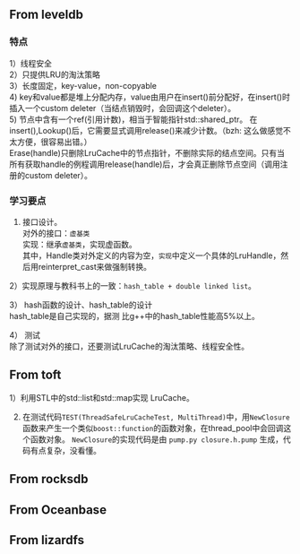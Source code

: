 
## From leveldb

### 特点  

1）线程安全  
2）只提供LRU的淘汰策略  
3）长度固定，key-value，non-copyable  
4) key和value都是堆上分配内存，value由用户在insert()前分配好，在insert()时 插入一个custom deleter（当结点销毁时，会回调这个deleter）。  
5)  节点中含有一个ref(引用计数)，相当于智能指针std::shared_ptr。 在insert(),Lookup()后，它需要显式调用release()来减少计数。（bzh: 这么做感觉不太方便，很容易出错。）  
Erase(handle)只删除LruCache中的节点指针，不删除实际的结点空间。只有当所有获取handle的例程调用release(handle)后，才会真正删除节点空间（调用注册的custom deleter）。


### 学习要点

1) 接口设计。  
对外的接口：`虚基类`  
实现：继承`虚基类`，实现虚函数。  
其中，Handle类对外定义的内容为空，`实现`中定义一个具体的LruHandle，然后用reinterpret_cast<T>来做强制转换。  

2）实现原理与教科书上的一致：`hash_table + double linked list`。

3） hash函数的设计、hash_table的设计  
hash_table是自己实现的，据测 比g++中的hash_table性能高5%以上。

4） 测试  
除了测试对外的接口，还要测试LruCache的淘汰策略、线程安全性。


## From toft

1）利用STL中的std::list和std::map实现 LruCache。

2) 在测试代码`TEST(ThreadSafeLruCacheTest, MultiThread)`中，用`NewClosure`函数来产生一个类似`boost::function`的函数对象，在thread_pool中会回调这个函数对象。
`NewClosure`的实现代码是由 `pump.py closure.h.pump` 生成，代码有点复杂，没看懂。


## From rocksdb




## From Oceanbase





## From lizardfs